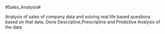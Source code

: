 #Sales_Analysis#

Analysis of sales of company data and solving real life based questions based on that data.
Done Descriptive,Prescriptive and Predictive Analysis of the data
